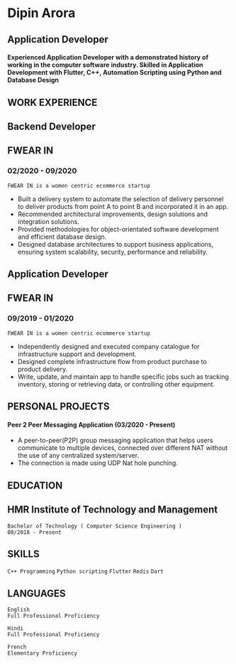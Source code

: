 # Dipin Arora

## Application Developer


#### Experienced Application Developer with a demonstrated history of working in the computer software industry. Skilled in Application Development with Flutter, C++, Automation Scripting using Python and Database Design

## WORK EXPERIENCE

## Backend Developer

## FWEAR IN

### 02/2020 - 09/2020

```
FWEAR IN is a women centric ecommerce startup
```
- Built a delivery system to automate the selection of delivery personnel to deliver products from point A to point B and incorporated it in an app.
- Recommended architectural improvements, design solutions and integration solutions.
- Provided methodologies for object-orientated software development and efficient database design.
- Designed database architectures to support business applications, ensuring system scalability, security, performance and reliability.

## Application Developer

## FWEAR IN

### 09/2019 - 01/2020

```
FWEAR IN is a women centric ecommerce startup
```

- Independently designed and executed company catalogue for infrastructure support and development.
- Designed complete infrastructure flow from product purchase to product delivery.
- Write, update, and maintain app to handle specific jobs such as tracking inventory, storing or retrieving data, or controlling other equipment.

## PERSONAL PROJECTS

#### Peer 2 Peer Messaging Application (03/2020 - Present)
- A peer-to-peer(P2P) group messaging application that helps users communicate to multiple devices, connected over different NAT without the use of any centralized system/server.
- The connection is made using UDP Nat hole punching.

## EDUCATION

## HMR Institute of Technology and Management

```
Bachelor of Technology ( Computer Science Engineering )
08/2018 - Present 
```
## SKILLS

`C++ Programming` `Python scripting` `Flutter` `Redis` `Dart`

## LANGUAGES

```
English
Full Professional Proficiency
```
```
Hindi
Full Professional Proficiency
```
```
French
Elementary Proficiency
```
